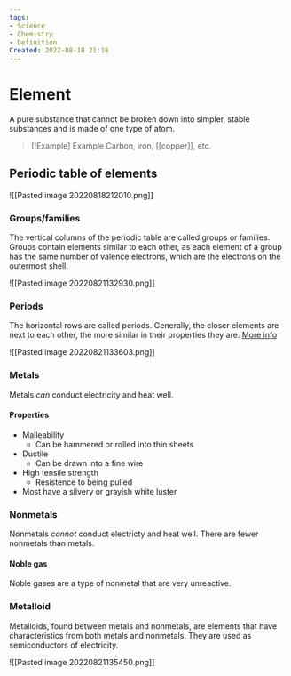 ```yaml
---
tags:
- Science
- Chemistry
- Definition
Created: 2022-08-18 21:18  
---
```

# Element 
A pure substance that cannot be broken down into simpler, stable substances and is made of one type of atom. 

>[!Example] Example 
>Carbon, iron, [[copper]], etc.

## Periodic table of elements 
![[Pasted image 20220818212010.png]]

### Groups/families 
The vertical columns of the periodic table are called groups or families. Groups contain elements similar to each other, as each element of a group has the same number of valence electrons, which are the electrons on the outermost shell. 

![[Pasted image 20220821132930.png]]

### Periods 
The horizontal rows are called periods. Generally, the closer elements are next to each other, the more similar in their properties they are. [More info](https://periodictableguide.com/periods-in-periodic-table/)

![[Pasted image 20220821133603.png]]

### Metals 
Metals *can* conduct electricity and heat well. 

#### Properties 
- Malleability 
	- Can be hammered or rolled into thin sheets 
- Ductile 
	- Can be drawn into a fine wire 
- High tensile strength 
	- Resistence to being pulled 
- Most have a silvery or grayish white luster 

### Nonmetals 
Nonmetals *cannot* conduct electricty and heat well. There are fewer nonmetals than metals. 

#### Noble gas 
Noble gases are a type of nonmetal that are very unreactive. 

### Metalloid 
Metalloids, found between metals and nonmetals, are elements that have characteristics from both metals and nonmetals. They are used as semiconductors of electricity. 

![[Pasted image 20220821135450.png]]